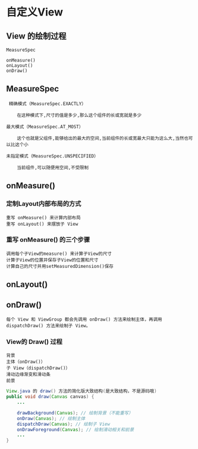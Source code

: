 # 自定义View

## View 的绘制过程

    MeasureSpec

    onMeasure() 
    onLayout() 
    onDraw()

## MeasureSpec

     精确模式（MeasureSpec.EXACTLY）
    
        在这种模式下,尺寸的值是多少,那么这个组件的长或宽就是多少
    
    最大模式（MeasureSpec.AT_MOST）
    
        这个也就是父组件,能够给出的最大的空间,当前组件的长或宽最大只能为这么大,当然也可以比这个小
    
    未指定模式（MeasureSpec.UNSPECIFIED）
    
        当前组件,可以随便用空间,不受限制

## onMeasure()

### 定制Layout内部布局的方式
    
    重写 onMeasure() 来计算内部布局
    重写 onLayout() 来摆放子 View

### 重写 onMeasure() 的三个步骤
    调用每个子View的measure() 来计算子View的尺寸
    计算子View的位置并保存子View的位置和尺寸
    计算自己的尺寸并用setMeasuredDimension()保存

## onLayout()

## onDraw()

    每个 View 和 ViewGroup 都会先调用 onDraw() 方法来绘制主体，再调用 dispatchDraw() 方法来绘制子 View。


### View的 Draw() 过程

    背景
    主体（onDraw()）
    子 View（dispatchDraw()）
    滑动边缘渐变和滑动条
    前景
    
``` java  
View.java 的 draw() 方法的简化版大致结构(是大致结构，不是源码哦)
public void draw(Canvas canvas) {
    ...

    drawBackground(Canvas); // 绘制背景（不能重写）
    onDraw(Canvas); // 绘制主体
    dispatchDraw(Canvas); // 绘制子 View
    onDrawForeground(Canvas); // 绘制滑动相关和前景
    ...
}
```





